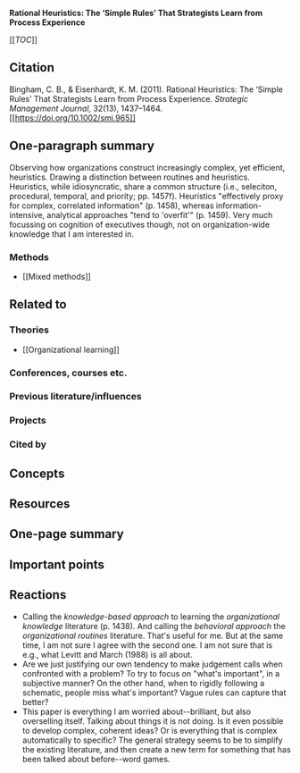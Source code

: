 **Rational Heuristics: The ‘Simple Rules’ That Strategists Learn from Process Experience**

[[_TOC_]]

## Citation

Bingham, C. B., & Eisenhardt, K. M. (2011). Rational Heuristics: The ‘Simple Rules’ That Strategists Learn from Process Experience. *Strategic Management Journal*, 32(13), 1437–1464. [[https://doi.org/10.1002/smj.965]]

## One-paragraph summary

Observing how organizations construct increasingly complex, yet efficient, heuristics. Drawing a distinction between routines and heuristics. Heuristics, while idiosyncratic, share a common structure (i.e., seleciton, procedural, temporal, and priority; pp. 1457f). Heuristics "effectively proxy for complex, correlated information" (p. 1458), whereas information-intensive, analytical approaches "tend to 'overfit'" (p. 1459). Very much focussing on cognition of executives though, not on organization-wide knowledge that I am interested in.

### Methods
* [[Mixed methods]]

## Related to

### Theories
* [[Organizational learning]]

### Conferences, courses etc.

### Previous literature/influences

### Projects

### Cited by

## Concepts

## Resources

## One-page summary

## Important points

## Reactions
* Calling the *knowledge-based approach* to learning the *organizational knowledge* literature (p. 1438). And calling the *behavioral approach* the *organizational routines* literature. That's useful for me. But at the same time, I am not sure I agree with the second one. I am not sure that is e.g., what Levitt and March (1988) is all about.
* Are we just justifying our own tendency to make judgement calls when confronted with a problem? To try to focus on "what's important", in a subjective manner? On the other hand, when to rigidly following a schematic, people miss what's important? Vague rules can capture that better?
* This paper is everything I am worried about--brilliant, but also overselling itself. Talking about things it is not doing. Is it even possible to develop complex, coherent ideas? Or is everything that is complex automatically to specific? The general strategy seems to be to simplify the existing literature, and then create a new term for something that has been talked about before--word games.